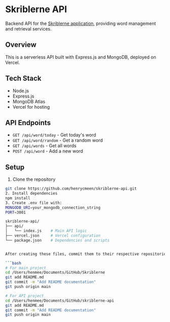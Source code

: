 # Skriblerne API

Backend API for the [Skriblerne application](https://github.com/henrycmeen/Skriblerne), providing word management and retrieval services.

## Overview
This is a serverless API built with Express.js and MongoDB, deployed on Vercel.

## Tech Stack
- Node.js
- Express.js
- MongoDB Atlas
- Vercel for hosting

## API Endpoints
- `GET /api/word/today` - Get today's word
- `GET /api/word/random` - Get a random word
- `GET /api/words` - Get all words
- `POST /api/word` - Add a new word

## Setup
1. Clone the repository
```bash
git clone https://github.com/henrycmeen/skriblerne-api.git
2. Install dependencies
npm install
3. Create .env file with:
MONGODB_URI=your_mongodb_connection_string
PORT=3001

skriblerne-api/
├── api/
│   └── index.js    # Main API logic
├── vercel.json     # Vercel configuration
└── package.json    # Dependencies and scripts


After creating these files, commit them to their respective repositories:

```bash
# For main project
cd /Users/henmee/Documents/GitHub/Skriblerne
git add README.md
git commit -m "Add README documentation"
git push origin main

# For API project
cd /Users/henmee/Documents/GitHub/skriblerne-api
git add README.md
git commit -m "Add README documentation"
git push origin main
